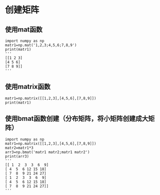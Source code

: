 # 创建矩阵
## 使用mat函数
    import numpy as np
    matr1=np.mat('1,2,3;4,5,6;7,8,9')
    print(matr1)
    '''
    [[1 2 3]
    [4 5 6]
    [7 8 9]]
    '''
## 使用matrix函数
    matr1=np.matrix([[1,2,3],[4,5,6],[7,8,9]])
    print(matr1)
## 使用bmat函数创建（分布矩阵，将小矩阵创建成大矩阵）
    import numpy as np
    matr1=np.matrix([[1,2,3],[4,5,6],[7,8,9]])
    matr2=matr1*3
    arr3=np.bmat('matr1 matr2;matr1 matr2')
    print(arr3)
    '''
    [[ 1  2  3  3  6  9]
    [ 4  5  6 12 15 18]
    [ 7  8  9 21 24 27]
    [ 1  2  3  3  6  9]
    [ 4  5  6 12 15 18]
    [ 7  8  9 21 24 27]]
    '''

